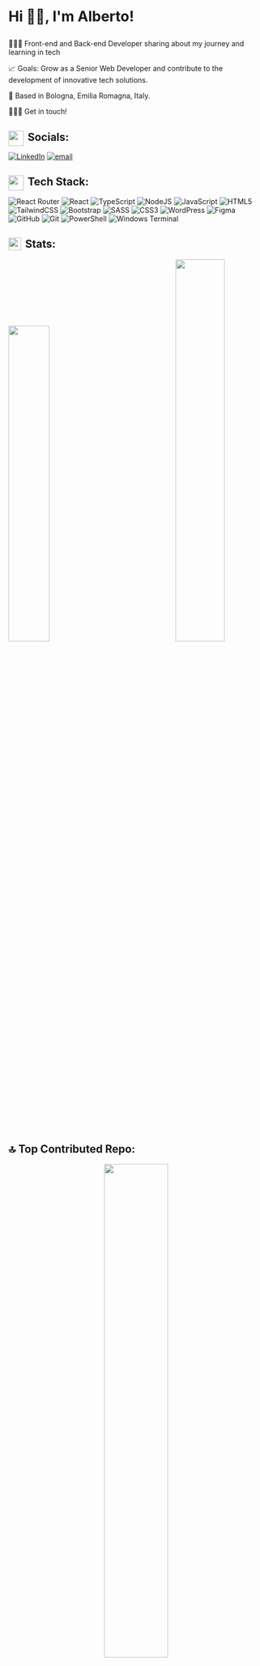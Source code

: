 # <p>Hi 👋🏻, I'm Alberto!</p>

🧑🏻‍💻 Front-end and Back-end Developer sharing about my journey and learning in tech

📈 Goals: Grow as a Senior Web Developer and contribute to the development of innovative tech solutions.

📍 Based in Bologna, Emilia Romagna, Italy.

🙋🏻‍♂️ Get in touch!

## <img src="https://media3.giphy.com/media/v1.Y2lkPTc5MGI3NjExMmQ1NTI1bmtnYzNodjB5ZXUwdjQzYXNtMXpzbzM2eGl3aWM5ZG10eSZlcD12MV9pbnRlcm5hbF9naWZfYnlfaWQmY3Q9cw/jEpmmpxHv29CKXvUhk/giphy.gif" align="left" width="30" height="auto">&nbsp;Socials:
[![LinkedIn](https://img.shields.io/badge/LinkedIn-%230077B5.svg?logo=linkedin&logoColor=white)](https://linkedin.com/in/albertocavazzini) [![email](https://img.shields.io/badge/Email-D14836?logo=gmail&logoColor=white)](mailto:alberto.cavazzini97@gmail.com) 

  
## <img src="https://media1.giphy.com/media/v1.Y2lkPTc5MGI3NjExZDl0ZTMxdjdqc3BrZGxrZjA3N2drZXRkemc1aHJ3bGp1NzRnaXhscCZlcD12MV9pbnRlcm5hbF9naWZfYnlfaWQmY3Q9cw/1ynCEtlgMPAeNAqdnu/giphy.gif"     align="left" width="30" height="auto">&nbsp;Tech Stack:

![React Router](https://img.shields.io/badge/React_Router-CA4245?style=for-the-badge&logo=react-router&logoColor=white) 
![React](https://img.shields.io/badge/react-%2320232a.svg?style=for-the-badge&logo=react&logoColor=%2361DAFB) 
![TypeScript](https://img.shields.io/badge/typescript-%23007ACC.svg?style=for-the-badge&logo=typescript&logoColor=white) 
![NodeJS](https://img.shields.io/badge/node.js-6DA55F?style=for-the-badge&logo=node.js&logoColor=white) 
![JavaScript](https://img.shields.io/badge/javascript-%23323330.svg?style=for-the-badge&logo=javascript&logoColor=%23F7DF1E) 
![HTML5](https://img.shields.io/badge/html5-%23E34F26.svg?style=for-the-badge&logo=html5&logoColor=white) 
![TailwindCSS](https://img.shields.io/badge/tailwindcss-%2338B2AC.svg?style=for-the-badge&logo=tailwind-css&logoColor=white) 
![Bootstrap](https://img.shields.io/badge/bootstrap-%238511FA.svg?style=for-the-badge&logo=bootstrap&logoColor=white) 
![SASS](https://img.shields.io/badge/SASS-hotpink.svg?style=for-the-badge&logo=SASS&logoColor=white) 
![CSS3](https://img.shields.io/badge/css3-%231572B6.svg?style=for-the-badge&logo=css3&logoColor=white) 
![WordPress](https://img.shields.io/badge/WordPress-%23117AC9.svg?style=for-the-badge&logo=WordPress&logoColor=white) 
![Figma](https://img.shields.io/badge/figma-%23F24E1E.svg?style=for-the-badge&logo=figma&logoColor=white) 
![GitHub](https://img.shields.io/badge/github-%23121011.svg?style=for-the-badge&logo=github&logoColor=white) 
![Git](https://img.shields.io/badge/git-%23F05033.svg?style=for-the-badge&logo=git&logoColor=white) 
![PowerShell](https://img.shields.io/badge/PowerShell-%235391FE.svg?style=for-the-badge&logo=powershell&logoColor=white) 
![Windows Terminal](https://img.shields.io/badge/Windows%20Terminal-%234D4D4D.svg?style=for-the-badge&logo=windows-terminal&logoColor=white)

## <img src="https://media2.giphy.com/media/v1.Y2lkPTc5MGI3NjExaGlkOWVob242dXptcDEyc3MzbHRvMDR0ZThzeHh3ZWZscncyOGo4eiZlcD12MV9pbnRlcm5hbF9naWZfYnlfaWQmY3Q9cw/uhWLu2lsU0rfLiwYlI/giphy.gif" align="left" width="25" height="auto">&nbsp;Stats:
<span align="left">
  <img src="https://github-readme-stats.vercel.app/api?username=alberto-cavazzini&theme=github_dark_dimmed&hide_border=true&include_all_commits=true&count_private=false" width="40%" height="auto">
</span>
<span align="right">
  <img src="https://nirzak-streak-stats.vercel.app/?user=alberto-cavazzini&theme=github_dark_dimmed&hide_border=true" width="44%" height="auto">
</span>

## 🔝 Top Contributed Repo:
  <div align="center">
    <img src="https://github-contributor-stats.vercel.app/api?username=alberto-cavazzini&limit=5&theme=dark_dimmed&combine_all_yearly_contributions=true" width="50%">
  </div>

